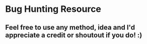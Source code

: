 # Bug Hunting Resource 
## Feel free to use any method, idea and I'd appreciate a credit or shoutout if you do! :)
